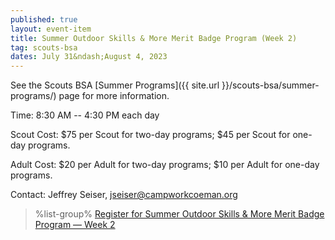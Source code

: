 ```yaml
---
published: true
layout: event-item
title: Summer Outdoor Skills & More Merit Badge Program (Week 2)
tag: scouts-bsa
dates: July 31&ndash;August 4, 2023
---
```


See the Scouts BSA [Summer Programs]({{ site.url }}/scouts-bsa/summer-programs/) page for more information.

Time: 8:30 AM -- 4:30 PM each day

Scout Cost: $75 per Scout for two-day programs; $45 per Scout for one-day programs.

Adult Cost: $20 per Adult for two-day programs; $10 per Adult for one-day programs.

Contact: Jeffrey Seiser, [jseiser@campworkcoeman.org](mailto:jseiser@campworkcoeman.org)

> %list-group%
> <a href="https://scoutingevent.com/066-63701-161378" class="list-group-item">Register for Summer Outdoor Skills & More Merit Badge Program &mdash; Week 2</a>
